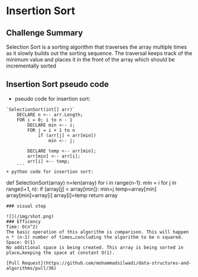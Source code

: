 # Insertion Sort
## Challenge Summary
Selection Sort is a sorting algorithm that traverses the array multiple times as it slowly builds out the sorting sequence. The traversal keeps track of the minimum value and places it in the front of the array which should be incrementally sorted
## Insertion Sort pseudo code

+ pseudo code for insertion sort:
```
`SelectionSort(int[] arr)`
    DECLARE n <-- arr.Length;
    FOR i = 0; i to n - 1
        DECLARE min <-- i;
        FOR j = i + 1 to n
            if (arr[j] < arr[min])
                min <-- j;

        DECLARE temp <-- arr[min];
        arr[min] <-- arr[i];
        arr[i] <-- temp;
    ```
+ python code for insertion sort:

```
def SelectionSort(array)
    n=len(array)
    for i in range(n-1):
        min = i
        for j in range(i+1, n):
            if (array[j] < array[min]):
                min=j
        temp=array[min]
        array[min]=array[i]
        array[i]=temp
    return array
```
### visual step

![](/img/shot.png)
### Efficency
Time: O(n^2)
The basic operation of this algorithm is comparison. This will happen n * (n-1) number of times…concluding the algorithm to be n squared.
Space: O(1)
No additional space is being created. This array is being sorted in place…keeping the space at constant O(1).

[Pull Request](https://github.com/mohammadsilwadi/data-structures-and-algorithms/pull/36)

